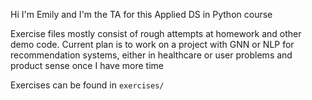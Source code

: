 Hi I'm Emily and I'm the TA for this Applied DS in Python course

Exercise files mostly consist of rough attempts at homework and other demo code. Current plan is to work on a project with GNN or NLP for recommendation systems, either in healthcare or user problems and product sense once I have more time

Exercises can be found in `exercises/`
